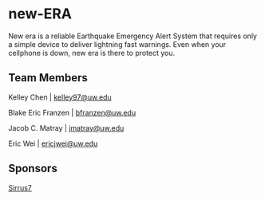 # new-ERA

New era is a reliable Earthquake Emergency Alert System that requires only a simple device to deliver lightning fast warnings. Even when your cellphone is down, new era is there to protect you.


## Team Members

Kelley Chen | kelley97@uw.edu

Blake Eric Franzen | bfranzen@uw.edu

Jacob C. Matray | jmatray@uw.edu

Eric Wei | ericjwei@uw.edu

## Sponsors

[Sirrus7](https://www.sirrus7.com/)
